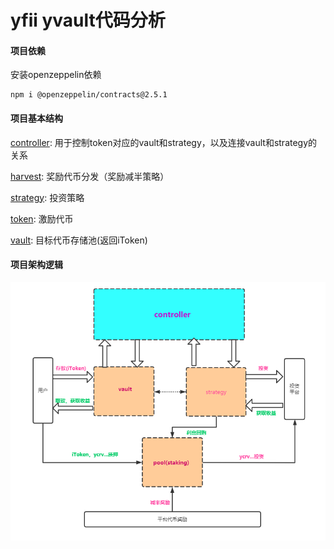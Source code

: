 # yfii yvault代码分析

#### 项目依赖

安装openzeppelin依赖
```shell script
npm i @openzeppelin/contracts@2.5.1
```

#### 项目基本结构

[controller](./contracts/controller): 用于控制token对应的vault和strategy，以及连接vault和strategy的关系

[harvest](./contracts/harvest): 奖励代币分发（奖励减半策略）

[strategy](./contracts/strategy): 投资策略

[token](./contracts/token): 激励代币  

[vault](./contracts/vault): 目标代币存储池(返回iToken)


#### 项目架构逻辑

![系统架构](./res/img/系统架构图.png)
